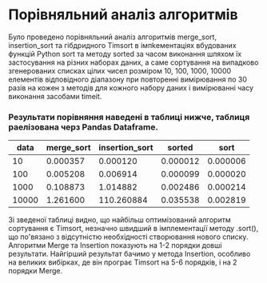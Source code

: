 # Порівняльний аналіз алгоритмів

Було проведено порівняльний аналіз алгоритмів merge_sort, insertion_sort та гібдридного Timsort в імпkементаціях вбудованих функцій Python sort та методу sorted за часом виконання шляхом їх застосування на різних наборах даних, а саме сортування на випадково згенерованих списках цілих чисел розміром 10, 100, 1000, 10000 елементів відповідного діапазону при повторенні вимірювання по 30 разів на кожен з методів для кожного набору даних і вимірюванні часу виконання засобами timeit.

### Результати порівняння наведені в таблиці нижче, таблиця раелізована черз Pandas Dataframe.

| data  	| merge_sort 	| insertion_sort 	| sorted   	| sort     	|
|-------	|------------	|----------------	|----------	|----------	|
| 10    	| 0.000357   	| 0.000120       	| 0.000012 	| 0.000006 	|
| 100   	| 0.005208   	| 0.006914       	| 0.000099 	| 0.000020 	|
| 1000  	| 0.108873   	| 1.014882       	| 0.002486 	| 0.000214 	|
| 10000 	| 1.261600   	| 110.260884     	| 0.035538 	| 0.002819 	|

Зі зведеної таблиці видно, що найбільш оптимізований алгоритм сортування є Timsort, незначно швидший в імплементації методу .sort(), що по'вязано з відсутністю необхідності створювання нового списку. Алгоритми Merge та Insertion показують на 1-2 порядки довші результати. Найгірший результат бачимо у метода Insertion, особливо на великих вибірках, де він програє Timsort на 5-6 порядків, і на 2 порядки Merge.